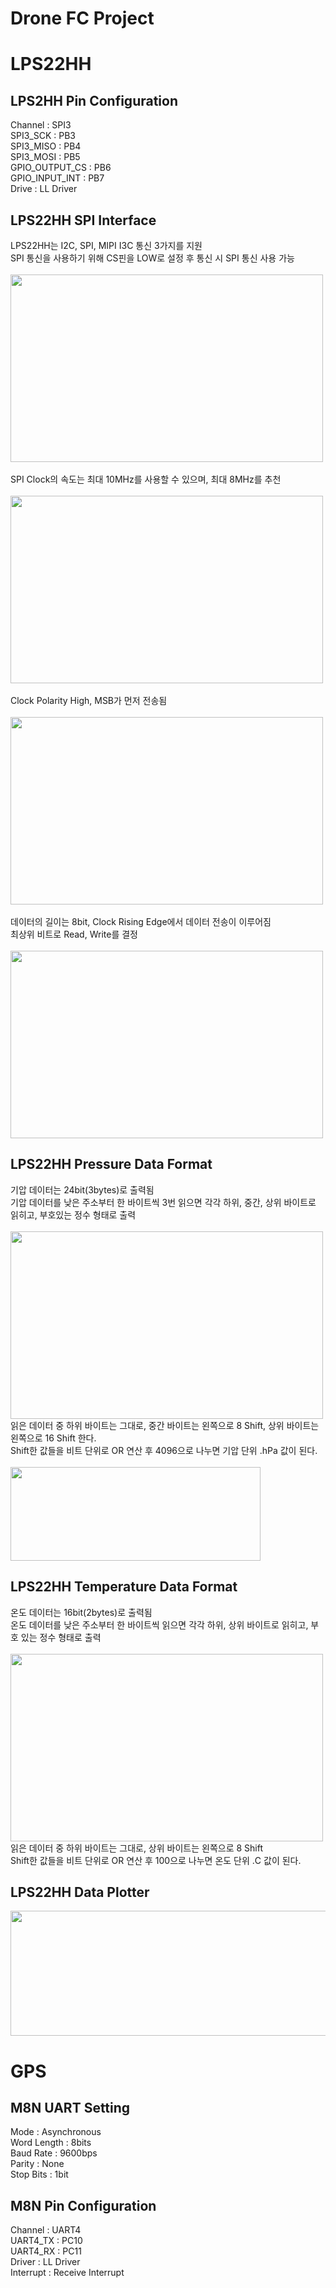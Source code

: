 # Drone FC Project

# LPS22HH 

## LPS2HH Pin Configuration
Channel : SPI3
<br>
SPI3_SCK : PB3
<br>
SPI3_MISO : PB4
<br>
SPI3_MOSI : PB5
<br>
GPIO_OUTPUT_CS : PB6
<br>
GPIO_INPUT_INT : PB7
<br>
Drive : LL Driver

## LPS22HH SPI Interface
LPS22HH는 I2C, SPI, MIPI I3C 통신 3가지를 지원
<br>
SPI 통신을 사용하기 위해 CS핀을 LOW로 설정 후 통신 시 SPI 통신 사용 가능
<br>
<br>
<img src="https://user-images.githubusercontent.com/87363461/198203592-e7e97b38-956e-4bb8-902c-8cf06dd8d950.JPG" width="500" height="300">
<br>
<br>
SPI Clock의 속도는 최대 10MHz를 사용할 수 있으며, 최대 8MHz를 추천
<br>
<br>
<img src="https://user-images.githubusercontent.com/87363461/198206921-affa7d47-5351-4d29-9513-dcbfa284582f.JPG" width="500" height="300">
<br>
<br>
Clock Polarity High, MSB가 먼저 전송됨
<br>
<br>
<img src="https://user-images.githubusercontent.com/87363461/198207235-74edb70c-92c7-4eeb-b209-8fea4348438e.JPG" width="500" height="300">
<br>
<br>
데이터의 길이는 8bit, Clock Rising Edge에서 데이터 전송이 이루어짐
<br>
최상위 비트로 Read, Write를 결정
<br>
<br>
<img src="https://user-images.githubusercontent.com/87363461/198207639-6bdd150a-b062-42f1-ae5f-96a36fc37b4b.JPG" width="500" height="300">


## LPS22HH Pressure Data Format
기압 데이터는 24bit(3bytes)로 출력됨
<br>
기압 데이터를 낮은 주소부터 한 바이트씩 3번 읽으면 각각 하위, 중간, 상위 바이트로 읽히고, 부호있는 정수 형태로 출력
<br>
<br>
<img src="https://user-images.githubusercontent.com/87363461/198204725-f02c1768-4489-4faa-b492-84e8ca928729.JPG" width="500" height="300">
<br>
읽은 데이터 중 하위 바이트는 그대로, 중간 바이트는 왼쪽으로 8 Shift, 상위 바이트는 왼쪽으로 16 Shift 한다.
<br>
Shift한 값들을 비트 단위로 OR 연산 후 4096으로 나누면 기압 단위 .hPa 값이 된다.
<br>
<br>
<img src="https://user-images.githubusercontent.com/87363461/198205084-09a8c54b-139d-4943-a245-42a65fd5fa4e.JPG" width="400" height="150">

## LPS22HH Temperature Data Format
온도 데이터는 16bit(2bytes)로 출력됨
<br>
온도 데이터를 낮은 주소부터 한 바이트씩 읽으면 각각 하위, 상위 바이트로 읽히고, 부호 있는 정수 형태로 출력
<br>
<br>
<img src="https://user-images.githubusercontent.com/87363461/198206462-530cfec0-1e62-4daa-a188-44ad57935f98.JPG" width="500" height="300">
<br>
읽은 데이터 중 하위 바이트는 그대로, 상위 바이트는 왼쪽으로 8 Shift
<br>
Shift한 값들을 비트 단위로 OR 연산 후 100으로 나누면 온도 단위 .C 값이 된다.

## LPS22HH Data Plotter
<img src="https://user-images.githubusercontent.com/87363461/198213027-3534ba12-ba8c-4729-a605-1f41b93899f7.JPG" width="600" height="200">

# GPS

## M8N UART Setting
Mode : Asynchronous
<br>
Word Length : 8bits
<br>
Baud Rate : 9600bps
<br>
Parity : None
<br>
Stop Bits : 1bit

## M8N Pin Configuration
Channel : UART4
<br>
UART4_TX : PC10
<br>
UART4_RX : PC11
<br>
Driver : LL Driver
<br>
Interrupt : Receive Interrupt
